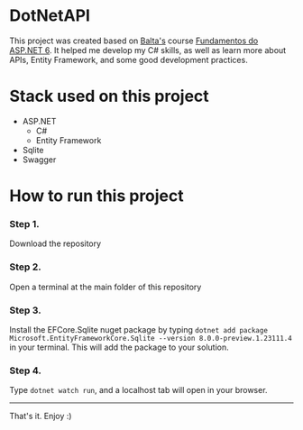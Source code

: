 # DotNetAPI

This project was created based on [Balta's](https://www.linkedin.com/company/balta-io/) course [Fundamentos do ASP.NET 6](https://balta.io/player/assistir/8407be55-4137-48ae-baf5-470eef47a297). It helped me develop my C# skills, as well as learn more about APIs, Entity Framework, and some good development practices.

# Stack used on this project

- ASP.NET
  - C#
  - Entity Framework
- Sqlite
- Swagger

# How to run this project

### Step 1.
Download the repository

### Step 2.
Open a terminal at the main folder of this repository

### Step 3.
Install the EFCore.Sqlite nuget package by typing ```dotnet add package Microsoft.EntityFrameworkCore.Sqlite --version 8.0.0-preview.1.23111.4``` in your terminal. This will add the package to your solution.

### Step 4.
Type ```dotnet watch run```, and a localhost tab will open in your browser.

---
That's it. Enjoy :)
